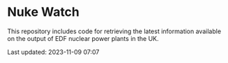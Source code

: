 # Nuke Watch

This repository includes code for retrieving the latest information available on the output of EDF nuclear power plants in the UK.

Last updated: 2023-11-09 07:07